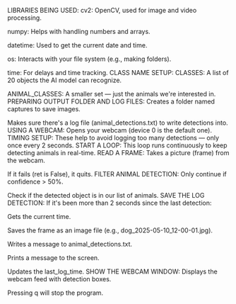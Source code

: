 LIBRARIES BEING USED:
cv2: OpenCV, used for image and video processing.

numpy: Helps with handling numbers and arrays.

datetime: Used to get the current date and time.

os: Interacts with your file system (e.g., making folders).

time: For delays and time tracking.
CLASS NAME SETUP:
CLASSES: A list of 20 objects the AI model can recognize.

ANIMAL_CLASSES: A smaller set — just the animals we're interested in.
PREPARING OUTPUT FOLDER AND LOG FILES:
Creates a folder named captures to save images.

Makes sure there's a log file (animal_detections.txt) to write detections into.
USING A WEBCAM:
Opens your webcam (device 0 is the default one).
TIMING SETUP:
These help to avoid logging too many detections — only once every 2 seconds.
START A LOOP:
This loop runs continuously to keep detecting animals in real-time.
READ A FRAME:
Takes a picture (frame) from the webcam.

If it fails (ret is False), it quits.
FILTER ANIMAL DETECTION:
Only continue if confidence > 50%.

Check if the detected object is in our list of animals.
SAVE THE LOG DETECTION:
If it's been more than 2 seconds since the last detection:

Gets the current time.

Saves the frame as an image file (e.g., dog_2025-05-10_12-00-01.jpg).

Writes a message to animal_detections.txt.

Prints a message to the screen.

Updates the last_log_time.
SHOW THE WEBCAM WINDOW:
Displays the webcam feed with detection boxes.

Pressing q will stop the program.
